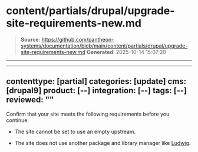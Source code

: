 # content/partials/drupal/upgrade-site-requirements-new.md

> **Source**: https://github.com/pantheon-systems/documentation/blob/main/content/partials/drupal/upgrade-site-requirements-new.md
> **Generated**: 2025-10-14 15:07:20

---

---
contenttype: [partial]
categories: [update]
cms: [drupal9]
product: [--]
integration: [--]
tags: [--]
reviewed: ""
---

Confirm that your site meets the following requirements before you continue:

- The site cannot be set to use an empty upstream.

- The site does not use another package and library manager like [Ludwig](https://www.drupal.org/project/ludwig).
